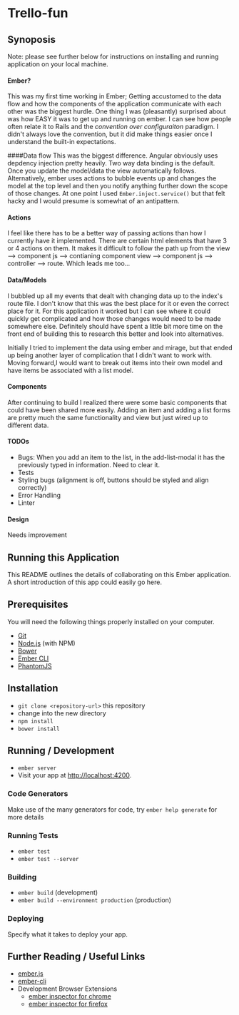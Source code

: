 # Trello-fun

## Synoposis
Note: please see further below for instructions on installing and running application on your local machine. 

#### Ember?
This was my first time working in Ember; Getting accustomed to the data flow and how the components of the application communicate with each other was the biggest hurdle. One thing I was (pleasantly) surprised about was how EASY it was to get up and running on ember. I can see how people often relate it to Rails and the *convention over configuraiton* paradigm. I didn't always love the convention, but it did make things easier once I understand the built-in expectations. 

####Data flow
This was the biggest difference. Angular obviously uses depdency injection pretty heavily. Two way data binding is the default. Once you update the model/data the view automatically follows. Alternatively, ember uses actions to bubble events up and changes the model at the top level and then you notify anything further down the scope of those changes. At one point I used `Ember.inject.service()` but that felt hacky and I would presume is somewhat of an antipattern.


#### Actions
I feel like there has to be a better way of passing actions than how I currently have it implemented. There are certain html elements that have 3 or 4 actions on them. It makes it difficult to follow the path up from the view --> component js --> contianing component view --> component js --> controller --> route. Which leads me too...

#### Data/Models
I bubbled up all my events that dealt with changing data up to the index's route file. I don't know that this was the best place for it or even the correct place for it. For this application it worked but I can see where it could quickly get complicated and how those changes would need to be made somewhere else. Definitely should have spent a little bit more time on the front end of building this to research this better and look into alternatives.

Initially I tried to implement the data using ember and mirage, but that ended up being another layer of complication that I didn't want to work with. Moving forward,I would want to break out items into their own model and have items be associated with a list model. 


#### Components
After continuing to build I realized there were some basic components that could have been shared more easily. Adding an item and adding a list forms are pretty much the same functionality and view but just wired up to different data. 


#### TODOs
* Bugs: When you add an item to the list, in the add-list-modal it has the previously typed in information. Need to clear it. 
* Tests
* Styling bugs (alignment is off, buttons should be styled and align correctly)
* Error Handling
* Linter

#### Design
Needs improvement


## Running this Application
This README outlines the details of collaborating on this Ember application.
A short introduction of this app could easily go here.

## Prerequisites

You will need the following things properly installed on your computer.

* [Git](http://git-scm.com/)
* [Node.js](http://nodejs.org/) (with NPM)
* [Bower](http://bower.io/)
* [Ember CLI](http://ember-cli.com/)
* [PhantomJS](http://phantomjs.org/)

## Installation

* `git clone <repository-url>` this repository
* change into the new directory
* `npm install`
* `bower install`

## Running / Development

* `ember server`
* Visit your app at [http://localhost:4200](http://localhost:4200).

### Code Generators

Make use of the many generators for code, try `ember help generate` for more details

### Running Tests

* `ember test`
* `ember test --server`

### Building

* `ember build` (development)
* `ember build --environment production` (production)

### Deploying

Specify what it takes to deploy your app.

## Further Reading / Useful Links

* [ember.js](http://emberjs.com/)
* [ember-cli](http://ember-cli.com/)
* Development Browser Extensions
  * [ember inspector for chrome](https://chrome.google.com/webstore/detail/ember-inspector/bmdblncegkenkacieihfhpjfppoconhi)
  * [ember inspector for firefox](https://addons.mozilla.org/en-US/firefox/addon/ember-inspector/)

